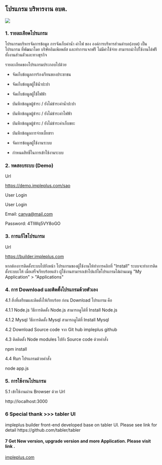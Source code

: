 <h2>โปรแกรม บริหารงาน อบต.</h2>

<img src="https://impleplus.com/static/builder/sao.png">

<h3>1. รายละเอียดโปรแกรม</h3>

โปรแกรมบริหารจัดการข้อมูล การจัดเก็บค่าน้ำ ค่าไฟ ของ องค์การบริหารส่วนตำบล(อบต) เป็นโปรแกรม ที่พัฒนาโดย บริษัทอิมเพิลพลัส และทำการแจกฟรี ไม่มีค่าใช้จ่าย สามารถนำไปใช้งานได้ฟรี ทั้งงานส่วนตัวและทางธุรกิจ

รายละเอียดของโปรแกรมประกอบไปด้วย

- จัดเก็บข้อมูลการร้องเรียนของประชาชน

- จัดเก็บข้อมูลผู้ใช้น้ำปะปา

- จัดเก็บข้อมูลผู้ใช้ไฟฟ้า

- บันทึกข้อมูลผู้ชำระ / ยังไม่ชำระค่าน้ำปะปา

- บันทึกข้อมูลผู้ชำระ / ยังไม่ชำระค่าไฟฟ้า

- บันทึกข้อมูลผู้ชำระ / ยังไม่ชำระค่าเก็บขยะ

- บันทึกข้อมูลการจ่ายเบี้ยชรา

- จัดการข้อมูลผู้ใช้งานระบบ

- กำหนดสิทธิ์ในการเข้าใช้งานระบบ

<h3>2. ทดสอบระบบ (Demo)</h3>

Url

https://demo.impleplus.com/sao

User Login

User Login

Email: canya@mail.com

Password: 4TlWq5VY8oGO


<h3>3. การแก้ไขโปรแกรม</h3>

Url

https://builder.impleplus.com

หากต้องการติดตั้งระบบไปยังหน้า โปรแกรมของผู้ใช้งานให้ทำการคลิกที่ "Install" ระบบจะทำการติดตั้งระบบะให้ เมื่อเสร็จเรียบร้อยแล้ว ผู้ใช้งานสามารถเข้าไปแก้ไขโปรแกรมได้ผ่านเมนู "My Application" > "Applications"

<h3>4. การ Download และติดตั้งโปรแกรมด้วยตัวเอง</h3>

4.1 สิ่งที่เตรียมและติดตั้งให้เรียบร้อย ก่อน Download โปรแกรม คือ

4.1.1 Node.js วิธีการติดตั้ง Node.js สามารถดูได้ที่ Install Node.js

4.1.2 Mysql วิธีการติดตั้ง Mysql สามารถดูได้ที่ Install Mysql

4.2 Download Source code จาก Git hub impleplus github

4.3 ติดติดตั้ง Node modules ไปยัง Source code ด้วยคำสั่ง

npm install

4.4 Run โปรแกรมด้วยคำสั่ง

node app.js

<h3>5. การใช้งานโปรแกรม</h3>

5.1 เข้าใช้งานผ่าน Browser ด้วย Url

http://localhost:3000

<h3>6 Special thank >>> tabler UI</h3>
impleplus builder front-end developed base on tabler UI. Please see link for detail 
https://github.com/tabler/tabler

<h4>7 Get New version, upgrade version and more Application. Please visit link .</h4>
 <a href="https://impleplus.com/en" target="_blank">impleplus.com</a>
 
